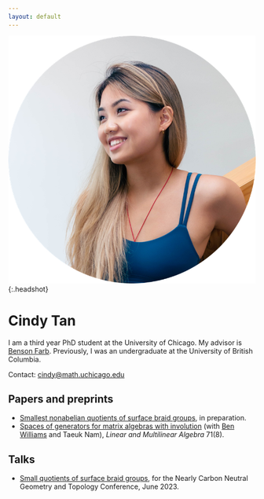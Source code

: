 ```yaml
---
layout: default
---
```


![face](assets/face.png){:.headshot}

# Cindy Tan

I am a third year PhD student at the University of Chicago. My advisor is [Benson Farb](http://www.math.uchicago.edu/~farb/). Previously, I was an undergraduate at the University of British Columbia.

Contact:
<a href="mailto:&#99;&#105;&#110;&#100;&#121;&#64;&#109;&#97;&#116;&#104;&#46;&#117;&#99;&#104;&#105;&#99;&#97;&#103;&#111;&#46;&#101;&#100;&#117;">cindy@<span style="display:none;">math.uchicago.edu</span>math.uchicago.edu</a>
   
## Papers and preprints
* [Smallest nonabelian quotients of surface braid groups](https://arxiv.org/abs/2301.01872), in preparation.
* [Spaces of generators for matrix algebras with involution](https://arxiv.org/abs/1912.03027) (with [Ben Williams](https://personal.math.ubc.ca/~tbjw/) and Taeuk Nam), _Linear and Multilinear Algebra_ 71(8).

## Talks
* [Small quotients of surface braid groups](2023-ncngt.pdf), for the Nearly Carbon Neutral Geometry and Topology Conference, June 2023.

